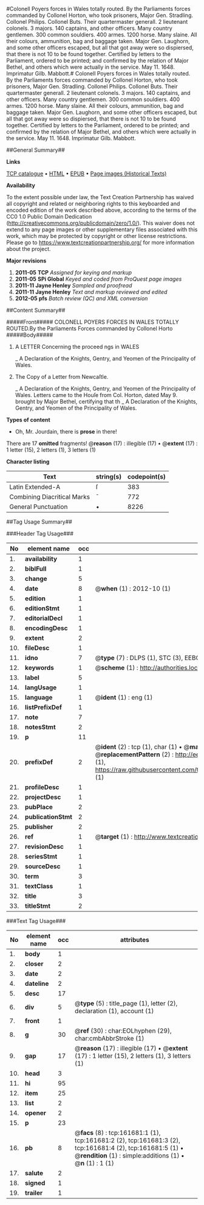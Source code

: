 #Colonell Poyers forces in Wales totally routed. By the Parliaments forces commanded by Collonel Horton, who took prisoners, Major Gen. Stradling. Collonel Philips. Collonel Buts. Their quartermaster generall. 2 lieutenant colonels. 3 majors. 140 captains, and other officers. Many country gentlemen. 300 common souldiers. 400 armes. 1200 horse. Many slaine. All their colours, ammunition, bag and baggage taken. Major Gen. Laughorn, and some other officers escaped, but all that got away were so dispiersed, that there is not 10 to be found together. Certified by letters to the Parliament, ordered to be printed; and confirmed by the relation of Major Bethel, and others which were actually in the service. May 11. 1648. Imprimatur Gilb. Mabbott.#
Colonell Poyers forces in Wales totally routed. By the Parliaments forces commanded by Collonel Horton, who took prisoners, Major Gen. Stradling. Collonel Philips. Collonel Buts. Their quartermaster generall. 2 lieutenant colonels. 3 majors. 140 captains, and other officers. Many country gentlemen. 300 common souldiers. 400 armes. 1200 horse. Many slaine. All their colours, ammunition, bag and baggage taken. Major Gen. Laughorn, and some other officers escaped, but all that got away were so dispiersed, that there is not 10 to be found together. Certified by letters to the Parliament, ordered to be printed; and confirmed by the relation of Major Bethel, and others which were actually in the service. May 11. 1648. Imprimatur Gilb. Mabbott.

##General Summary##

**Links**

[TCP catalogue](http://www.ota.ox.ac.uk/tcp/)  • 
[HTML](http://tei.it.ox.ac.uk/tcp/Texts-HTML/free/A80/A80189.html)  • 
[EPUB](http://tei.it.ox.ac.uk/tcp/Texts-EPUB/free/A80/A80189.epub) • 
[Page images (Historical Texts)](https://historicaltexts.jisc.ac.uk/eebo-99864355e)

**Availability**

To the extent possible under law, the Text Creation Partnership has waived all copyright and related or neighboring rights to this keyboarded and encoded edition of the work described above, according to the terms of the CC0 1.0 Public Domain Dedication (http://creativecommons.org/publicdomain/zero/1.0/). This waiver does not extend to any page images or other supplementary files associated with this work, which may be protected by copyright or other license restrictions. Please go to https://www.textcreationpartnership.org/ for more information about the project.

**Major revisions**

1. __2011-05__ __TCP__ *Assigned for keying and markup*
1. __2011-05__ __SPi Global__ *Keyed and coded from ProQuest page images*
1. __2011-11__ __Jayne Henley__ *Sampled and proofread*
1. __2011-11__ __Jayne Henley__ *Text and markup reviewed and edited*
1. __2012-05__ __pfs__ *Batch review (QC) and XML conversion*

##Content Summary##

#####Front#####
COLONELL POYERS FORCES IN WALES TOTALLY ROUTED.By the Parliaments Forces commanded by Collonel Horto
#####Body#####

1. A LETTER Concerning the proceed ngs in WALES

    _ A Declaration of the Knights, Gentry, and Yeomen of the Principality of Wales.

1. The Copy of a Letter from Newcaſtle.

    _ A Declaration of the Knights, Gentry, and Yeomen of the Principality of Wales.
Letters came to the Houſe from Col. Horton, dated May 9. brought by Major Bethel, certifying that th
    _ A Declaration of the Knights, Gentry, and Yeomen of the Principality of Wales.

**Types of content**

  * Oh, Mr. Jourdain, there is **prose** in there!

There are 17 **omitted** fragments! 
 @__reason__ (17) : illegible (17)  •  @__extent__ (17) : 1 letter (15), 2 letters (1), 3 letters (1)

**Character listing**


|Text|string(s)|codepoint(s)|
|---|---|---|
|Latin Extended-A|ſ|383|
|Combining             Diacritical Marks|̄|772|
|General Punctuation|•|8226|

##Tag Usage Summary##

###Header Tag Usage###

|No|element name|occ|attributes|
|---|---|---|---|
|1.|__availability__|1||
|2.|__biblFull__|1||
|3.|__change__|5||
|4.|__date__|8| @__when__ (1) : 2012-10 (1)|
|5.|__edition__|1||
|6.|__editionStmt__|1||
|7.|__editorialDecl__|1||
|8.|__encodingDesc__|1||
|9.|__extent__|2||
|10.|__fileDesc__|1||
|11.|__idno__|7| @__type__ (7) : DLPS (1), STC (3), EEBO-CITATION (1), PROQUEST (1), VID (1)|
|12.|__keywords__|1| @__scheme__ (1) : http://authorities.loc.gov/ (1)|
|13.|__label__|5||
|14.|__langUsage__|1||
|15.|__language__|1| @__ident__ (1) : eng (1)|
|16.|__listPrefixDef__|1||
|17.|__note__|7||
|18.|__notesStmt__|2||
|19.|__p__|11||
|20.|__prefixDef__|2| @__ident__ (2) : tcp (1), char (1)  •  @__matchPattern__ (2) : ([0-9\-]+):([0-9IVX]+) (1), (.+) (1)  •  @__replacementPattern__ (2) : http://eebo.chadwyck.com/downloadtiff?vid=$1&page=$2 (1), https://raw.githubusercontent.com/textcreationpartnership/Texts/master/tcpchars.xml#$1 (1)|
|21.|__profileDesc__|1||
|22.|__projectDesc__|1||
|23.|__pubPlace__|2||
|24.|__publicationStmt__|2||
|25.|__publisher__|2||
|26.|__ref__|1| @__target__ (1) : http://www.textcreationpartnership.org/docs/. (1)|
|27.|__revisionDesc__|1||
|28.|__seriesStmt__|1||
|29.|__sourceDesc__|1||
|30.|__term__|3||
|31.|__textClass__|1||
|32.|__title__|3||
|33.|__titleStmt__|2||


###Text Tag Usage###

|No|element name|occ|attributes|
|---|---|---|---|
|1.|__body__|1||
|2.|__closer__|2||
|3.|__date__|2||
|4.|__dateline__|2||
|5.|__desc__|17||
|6.|__div__|5| @__type__ (5) : title_page (1), letter (2), declaration (1), account (1)|
|7.|__front__|1||
|8.|__g__|30| @__ref__ (30) : char:EOLhyphen (29), char:cmbAbbrStroke (1)|
|9.|__gap__|17| @__reason__ (17) : illegible (17)  •  @__extent__ (17) : 1 letter (15), 2 letters (1), 3 letters (1)|
|10.|__head__|3||
|11.|__hi__|95||
|12.|__item__|25||
|13.|__list__|2||
|14.|__opener__|2||
|15.|__p__|23||
|16.|__pb__|8| @__facs__ (8) : tcp:161681:1 (1), tcp:161681:2 (2), tcp:161681:3 (2), tcp:161681:4 (2), tcp:161681:5 (1)  •  @__rendition__ (1) : simple:additions (1)  •  @__n__ (1) : 1 (1)|
|17.|__salute__|2||
|18.|__signed__|1||
|19.|__trailer__|1||
